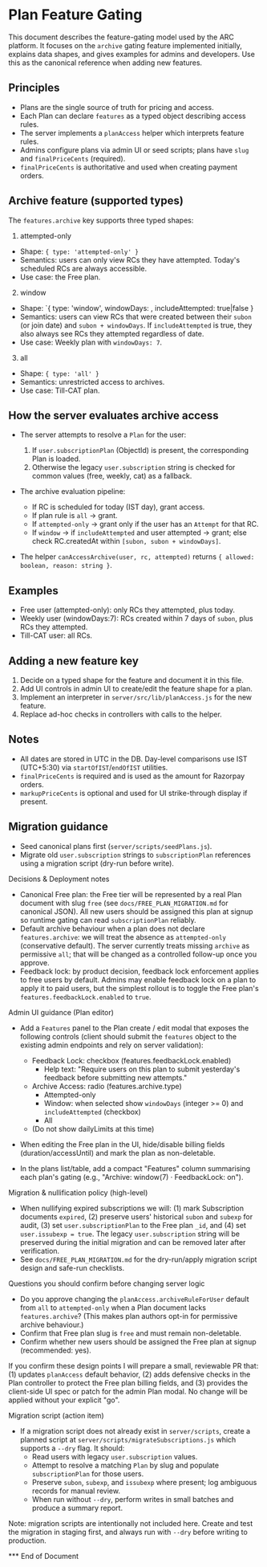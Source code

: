 # Plan Feature Gating

This document describes the feature-gating model used by the ARC platform. It focuses on the `archive` gating feature implemented initially, explains data shapes, and gives examples for admins and developers. Use this as the canonical reference when adding new features.

## Principles

- Plans are the single source of truth for pricing and access.
- Each Plan can declare `features` as a typed object describing access rules.
- The server implements a `planAccess` helper which interprets feature rules.
- Admins configure plans via admin UI or seed scripts; plans have `slug` and `finalPriceCents` (required).
- `finalPriceCents` is authoritative and used when creating payment orders.

## Archive feature (supported types)

The `features.archive` key supports three typed shapes:

1. attempted-only

- Shape: `{ type: 'attempted-only' }`
- Semantics: users can only view RCs they have attempted. Today's scheduled RCs are always accessible.
- Use case: the Free plan.

2. window

- Shape: `{ type: 'window', windowDays: <number>, includeAttempted: true|false }
- Semantics: users can view RCs that were created between their `subon` (or join date) and `subon + windowDays`. If `includeAttempted` is true, they also always see RCs they attempted regardless of date.
- Use case: Weekly plan with `windowDays: 7`.

3. all

- Shape: `{ type: 'all' }`
- Semantics: unrestricted access to archives.
- Use case: Till-CAT plan.

## How the server evaluates archive access

- The server attempts to resolve a `Plan` for the user:

  1. If `user.subscriptionPlan` (ObjectId) is present, the corresponding Plan is loaded.
  2. Otherwise the legacy `user.subscription` string is checked for common values (free, weekly, cat) as a fallback.

- The archive evaluation pipeline:

  - If RC is scheduled for today (IST day), grant access.
  - If plan rule is `all` -> grant.
  - If `attempted-only` -> grant only if the user has an `Attempt` for that RC.
  - If `window` -> if `includeAttempted` and user attempted -> grant; else check RC.createdAt within `[subon, subon + windowDays]`.

- The helper `canAccessArchive(user, rc, attempted)` returns `{ allowed: boolean, reason: string }`.

## Examples

- Free user (attempted-only): only RCs they attempted, plus today.
- Weekly user (windowDays:7): RCs created within 7 days of `subon`, plus RCs they attempted.
- Till-CAT user: all RCs.

## Adding a new feature key

1. Decide on a typed shape for the feature and document it in this file.
2. Add UI controls in admin UI to create/edit the feature shape for a plan.
3. Implement an interpreter in `server/src/lib/planAccess.js` for the new feature.
4. Replace ad-hoc checks in controllers with calls to the helper.

## Notes

- All dates are stored in UTC in the DB. Day-level comparisons use IST (UTC+5:30) via `startOfIST`/`endOfIST` utilities.
- `finalPriceCents` is required and is used as the amount for Razorpay orders.
- `markupPriceCents` is optional and used for UI strike-through display if present.

## Migration guidance

- Seed canonical plans first (`server/scripts/seedPlans.js`).
- Migrate old `user.subscription` strings to `subscriptionPlan` references using a migration script (dry-run before write).

Decisions & Deployment notes

- Canonical Free plan: the Free tier will be represented by a real Plan document with slug `free` (see `docs/FREE_PLAN_MIGRATION.md` for canonical JSON). All new users should be assigned this plan at signup so runtime gating can read `subscriptionPlan` reliably.
- Default archive behaviour when a plan does not declare `features.archive`: we will treat the absence as `attempted-only` (conservative default). The server currently treats missing `archive` as permissive `all`; that will be changed as a controlled follow-up once you approve.
- Feedback lock: by product decision, feedback lock enforcement applies to free users by default. Admins may enable feedback lock on a plan to apply it to paid users, but the simplest rollout is to toggle the Free plan's `features.feedbackLock.enabled` to `true`.

Admin UI guidance (Plan editor)

- Add a `Features` panel to the Plan create / edit modal that exposes the following controls (client should submit the `features` object to the existing admin endpoints and rely on server validation):

  - Feedback Lock: checkbox (features.feedbackLock.enabled)
    - Help text: "Require users on this plan to submit yesterday's feedback before submitting new attempts."
  - Archive Access: radio (features.archive.type)
    - Attempted-only
    - Window: when selected show `windowDays` (integer >= 0) and `includeAttempted` (checkbox)
    - All
  - (Do not show dailyLimits at this time)

- When editing the Free plan in the UI, hide/disable billing fields (duration/accessUntil) and mark the plan as non-deletable.
- In the plans list/table, add a compact "Features" column summarising each plan's gating (e.g., "Archive: window(7) · FeedbackLock: on").

Migration & nullification policy (high-level)

- When nullifying expired subscriptions we will: (1) mark Subscription documents `expired`, (2) preserve users' historical `subon` and `subexp` for audit, (3) set `user.subscriptionPlan` to the Free plan `_id`, and (4) set `user.issubexp = true`. The legacy `user.subscription` string will be preserved during the initial migration and can be removed later after verification.
- See `docs/FREE_PLAN_MIGRATION.md` for the dry-run/apply migration script design and safe-run checklists.

Questions you should confirm before changing server logic

- Do you approve changing the `planAccess.archiveRuleForUser` default from `all` to `attempted-only` when a Plan document lacks `features.archive`? (This makes plan authors opt-in for permissive archive behaviour.)
- Confirm that Free plan slug is `free` and must remain non-deletable.
- Confirm whether new users should be assigned the Free plan at signup (recommended: yes).

If you confirm these design points I will prepare a small, reviewable PR that: (1) updates `planAccess` default behavior, (2) adds defensive checks in the Plan controller to protect the Free plan billing fields, and (3) provides the client-side UI spec or patch for the admin Plan modal. No change will be applied without your explicit "go".

Migration script (action item)

- If a migration script does not already exist in `server/scripts`, create a planned script at
  `server/scripts/migrateSubscriptions.js` which supports a `--dry` flag. It should:
  - Read users with legacy `user.subscription` values.
  - Attempt to resolve a matching `Plan` by slug and populate `subscriptionPlan` for those users.
  - Preserve `subon`, `subexp`, and `issubexp` where present; log ambiguous records for manual review.
  - When run without `--dry`, perform writes in small batches and produce a summary report.

Note: migration scripts are intentionally not included here. Create and test the migration in staging first, and always run with `--dry` before writing to production.

\*\*\* End of Document
